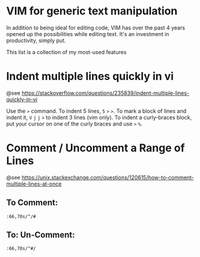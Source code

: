 VIM for generic text manipulation
======

In addition to being ideal for editing code, VIM has over the past 4 years opened up the possibilities while editing text.  It's an investment in productivity, simply put.  

This list is a collection of my most-used features

# Indent multiple lines quickly in vi
@see https://stackoverflow.com/questions/235839/indent-multiple-lines-quickly-in-vi

Use the `>` command. To indent 5 lines, `5` `>` `>`. To mark a block of lines and indent it, `V` `j` `j` `>` to indent 3 lines (vim only). To indent a curly-braces block, put your cursor on one of the curly braces and use `>` `%`.

# Comment / Uncomment a Range of Lines
@see https://unix.stackexchange.com/questions/120615/how-to-comment-multiple-lines-at-once


## To Comment:
`:66,70s/^/#`

## To: Un-Comment:
`:66,70s/^#/`